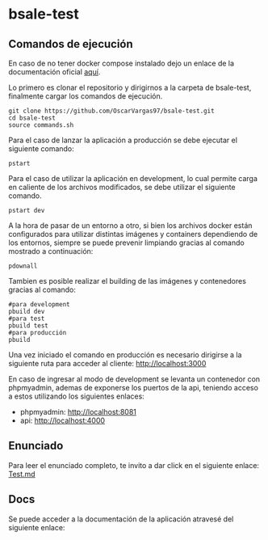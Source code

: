 # bsale-test


## Comandos de ejecución
En caso de no tener docker compose instalado dejo un enlace de la documentación oficial [aquí](https://docs.docker.com/compose/install/).

Lo primero es clonar el repositorio y dirigirnos a la carpeta de bsale-test, finalmente cargar los comandos de ejecución.
```console
git clone https://github.com/OscarVargas97/bsale-test.git
cd bsale-test
source commands.sh
```
Para el caso de lanzar la aplicación a producción se debe ejecutar el siguiente comando: 
```console
pstart
```
Para el caso de utilizar la aplicación en development, lo cual permite carga en caliente de los archivos modificados, se debe utilizar el siguiente comando.
```console
pstart dev
```
A la hora de pasar de un entorno a otro, si bien los archivos docker están configurados para utilizar distintas imágenes y containers dependiendo de los entornos, siempre se puede prevenir limpiando gracias al comando mostrado a continuación: 
```console
pdownall
```
Tambien es posible realizar el building de las imágenes y contenedores gracias al comando:
```console
#para development
pbuild dev
#para test
pbuild test
#para producción
pbuild
```

Una vez iniciado el comando en producción es necesario dirigirse a la siguiente ruta para acceder al cliente:
[http://localhost:3000](http://localhost:3000)

En caso de ingresar al modo de development se levanta un contenedor con phpmyadmin, ademas de exponerse los puertos de la api, teniendo acceso a estos utilizando los siguientes enlaces:

- phpmyadmin: [http://localhost:8081](http://localhost:8081)
- api: [http://localhost:4000](http://localhost:4000)
## Enunciado

Para leer el enunciado completo, te invito a dar click en el siguiente enlace: [Test.md](docs/test.md)

## Docs
Se puede acceder a la documentación de la aplicación atravesé del siguiente enlace:
